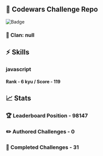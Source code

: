 ## :trident: Codewars Challenge Repo
![Badge](https://www.codewars.com/users/scottworks/badges/large)
### :wolf: Clan: null
## :zap: Skills
### javascript
#### Rank - 6 kyu / Score - 119

## :chart_with_upwards_trend: Stats
### :trophy: Leaderboard Position - 98147
### :pencil2: Authored Challenges - 0
### :muscle: Completed Challenges - 31
